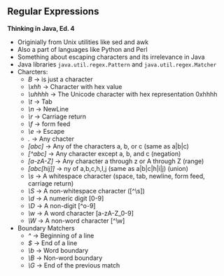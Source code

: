 ## Regular Expressions

**Thinking in Java, Ed. 4**

- Originially from Unix utilities like sed and awk
- Also a part of languages like Python and Perl
- Something about escaping characters and its irrelevance in Java
- Java libraries `java.util.regex.Pattern` and `java.util.regex.Matcher`
- Charcters:
  - *B* -> is just a character
  - *\xhh* -> Character with hex value
  - *\uhhhh* -> The Unicode character with hex representation 0xhhhh
  - *\t* -> Tab
  - *\n* -> NewLine
  - *\r* -> Carriage return
  - *\f* -> form feed
  - *\e* -> Escape
  - *.* -> Any chacter
  - *[abc]* -> Any of the characters a, b, or c (same as a|b|c)
  - *[^abc]* -> Any character except a, b, and c (negation)
  - *[a-zA-Z]* -> Any character a through z or A through Z (range)
  - *[abc[hij]]* -> ny of a,b,c,h,I,j (same as a|b|c|h|i|j) (union)
  - *\s* -> A whitespace character (space, tab, newline, form feed, carriage return)
  - *\S* -> A non-whitespace character ([^\s])
  - *\d* -> A numeric digit [0-9]
  - *\D* -> A non-digit [^o-9]
  - *\w* -> A word character [a-zA-Z_0-9]
  - *\W* ->  A non-word character [^\w]
- Boundary Matchers
  - *^* -> Beginning of a line
  - *$* -> End of a line
  - *\b* -> Word boundary
  - *\B* -> Non-word boundary
  - *\G* -> End of the previous match